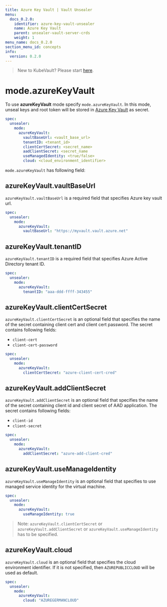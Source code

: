 ```yaml
---
title: Azure Key Vault | Vault Unsealer
menu:
  docs_0.2.0:
    identifier: azure-key-vault-unsealer
    name: Azure Key Vault
    parent: unsealer-vault-server-crds
    weight: 1
menu_name: docs_0.2.0
section_menu_id: concepts
info:
  version: 0.2.0
---
```


> New to KubeVault? Please start [here](/docs/0.2.0/concepts/README).

# mode.azureKeyVault

To use **azureKeyVault** mode specify `mode.azureKeyVault`. In this mode, unseal keys and root token will be stored in [Azure Key Vault](https://docs.microsoft.com/en-us/azure/key-vault/key-vault-overview) as secret.

```yaml
spec:
  unsealer:
    mode:
      azureKeyVault:
        vaultBaseUrl: <vault_base_url>
        tenantID: <tenant_id>
        clientCertSecret: <secret_name>
        aadClientSecret: <secret_name
        useManagedIdentity: <true/false>
        cloud: <cloud_environment_identifier>
```

`mode.azureKeyVault` has following field:

## azureKeyVault.vaultBaseUrl

`azureKeyVault.vaultBaseUrl` is a required field that specifies Azure key vault url.

```yaml
spec:
  unsealer:
    mode:
      azureKeyVault:
        vaultBaseUrl: "https://myvault.vault.azure.net"
```

## azureKeyVault.tenantID

`azureKeyVault.tenantID` is a required field that specifies Azure Active Directory tenant ID.

```yaml
spec:
  unsealer:
    mode:
      azureKeyVault:
        tenantID: "aaa-ddd-ffff-343455"
```

## azureKeyVault.clientCertSecret

`azureKeyVault.clientCertSecret` is an optional field that specifies the name of the secret containing client cert and client cert password. The secret contains following fields:

- `client-cert`
- `client-cert-password`

```yaml
spec:
  unsealer:
    mode:
      azureKeyVault:
        clientCertSecret: "azure-client-cert-cred"
```

## azureKeyVault.addClientSecret

`azureKeyVault.addClientSecret` is an optional field that specifies the name of the secret containing client id and client secret of AAD application. The secret contains following fields:

- `client-id`
- `client-secret`

```yaml
spec:
  unsealer:
    mode:
      azureKeyVault:
        addClientSecret: "azure-add-client-cred"
```

## azureKeyVault.useManageIdentity

`azureKeyVault.useManageIdentity` is an optional field that specifies to use managed service identity for the virtual machine. 

```yaml
spec:
  unsealer:
    mode:
      azureKeyVault:
        useManageIdentity: true
```

> Note: `azureKeyVault.clientCertSecret` or `azureKeyVault.addClientSecret` or `azureKeyVault.useManageIdentity` has to be specified.

## azureKeyVault.cloud

`azureKeyVault.cloud` is an optional field that specifies the cloud environment identifier. If it is not specified, then `AZUREPUBLICCLOUD` will be used as default.

```yaml
spec:
  unsealer:
    mode:
      azureKeyVault:
        cloud: "AZUREGERMANCLOUD"
```
